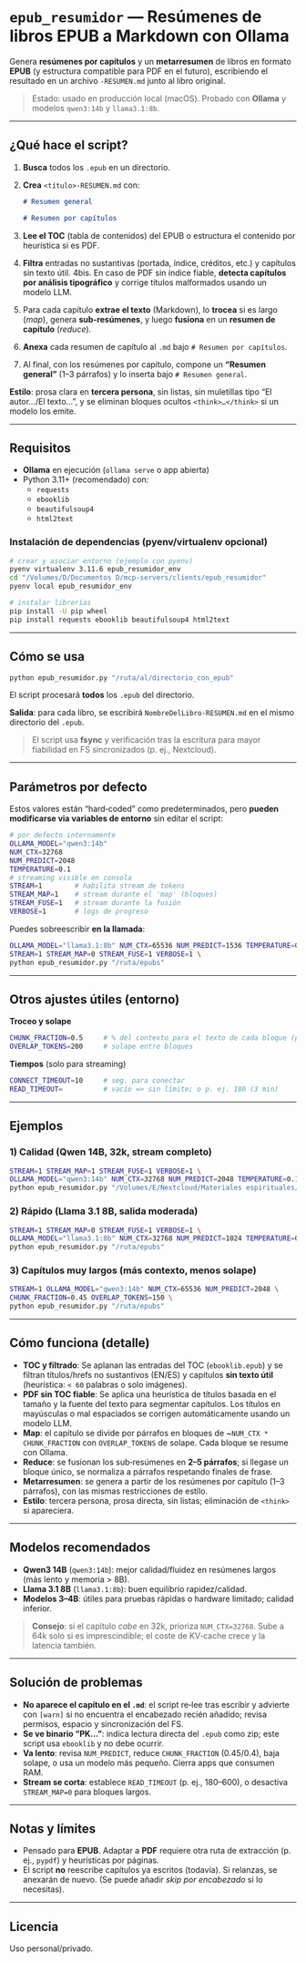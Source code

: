 # `epub_resumidor` — Resúmenes de libros EPUB a Markdown con Ollama

Genera **resúmenes por capítulos** y un **metarresumen** de libros en formato **EPUB** (y estructura compatible para PDF en el futuro), escribiendo el resultado en un archivo `-RESUMEN.md` junto al libro original.

> Estado: usado en producción local (macOS). Probado con **Ollama** y modelos `qwen3:14b` y `llama3.1:8b`.

---

## ¿Qué hace el script?

1. **Busca** todos los `.epub` en un directorio.
2. **Crea** `<título>-RESUMEN.md` con:

   ```md
   # Resumen general

   # Resumen por capítulos
   ```

3. **Lee el TOC** (tabla de contenidos) del EPUB o estructura el contenido por heurística si es PDF.
4. **Filtra** entradas no sustantivas (portada, índice, créditos, etc.) y capítulos sin texto útil.
   4bis. En caso de PDF sin índice fiable, **detecta capítulos por análisis tipográfico** y corrige títulos malformados usando un modelo LLM.
5. Para cada capítulo **extrae el texto** (Markdown), lo **trocea** si es largo (_map_), genera **sub‑resúmenes**, y luego **fusiona** en un **resumen de capítulo** (_reduce_).
6. **Anexa** cada resumen de capítulo al `.md` bajo `# Resumen por capítulos`.
7. Al final, con los resúmenes por capítulo, compone un **“Resumen general”** (1–3 párrafos) y lo inserta bajo `# Resumen general`.

**Estilo**: prosa clara en **tercera persona**, sin listas, sin muletillas tipo “El autor…/El texto…”, y se eliminan bloques ocultos `<think>…</think>` si un modelo los emite.

---

## Requisitos

- **Ollama** en ejecución (`ollama serve` o app abierta)
- Python 3.11+ (recomendado) con:
  - `requests`
  - `ebooklib`
  - `beautifulsoup4`
  - `html2text`

### Instalación de dependencias (pyenv/virtualenv opcional)

```bash
# crear y asociar entorno (ejemplo con pyenv)
pyenv virtualenv 3.11.6 epub_resumidor_env
cd "/Volumes/D/Documentos D/mcp-servers/clients/epub_resumidor"
pyenv local epub_resumidor_env

# instalar librerías
pip install -U pip wheel
pip install requests ebooklib beautifulsoup4 html2text
```

---

## Cómo se usa

```bash
python epub_resumidor.py "/ruta/al/directorio_con_epub"
```

El script procesará **todos** los `.epub` del directorio.

**Salida**: para cada libro, se escribirá `NombreDelLibro-RESUMEN.md` en el mismo directorio del `.epub`.

> El script usa **fsync** y verificación tras la escritura para mayor fiabilidad en FS sincronizados (p. ej., Nextcloud).

---

## Parámetros por defecto

Estos valores están “hard‑coded” como predeterminados, pero **pueden modificarse via variables de entorno** sin editar el script:

```bash
# por defecto internamente
OLLAMA_MODEL="qwen3:14b"
NUM_CTX=32768
NUM_PREDICT=2048
TEMPERATURE=0.1
# streaming visible en consola
STREAM=1        # habilita stream de tokens
STREAM_MAP=1    # stream durante el 'map' (bloques)
STREAM_FUSE=1   # stream durante la fusión
VERBOSE=1       # logs de progreso
```

Puedes sobreescribir **en la llamada**:

```bash
OLLAMA_MODEL="llama3.1:8b" NUM_CTX=65536 NUM_PREDICT=1536 TEMPERATURE=0.2 \
STREAM=1 STREAM_MAP=0 STREAM_FUSE=1 VERBOSE=1 \
python epub_resumidor.py "/ruta/epubs"
```

---

## Otros ajustes útiles (entorno)

**Troceo y solape**

```bash
CHUNK_FRACTION=0.5     # % del contexto para el texto de cada bloque (por defecto 0.5)
OVERLAP_TOKENS=200     # solape entre bloques
```

**Tiempos** (solo para streaming)

```bash
CONNECT_TIMEOUT=10     # seg. para conectar
READ_TIMEOUT=          # vacío => sin límite; o p. ej. 180 (3 min)
```

---

## Ejemplos

### 1) Calidad (Qwen 14B, 32k, stream completo)

```bash
STREAM=1 STREAM_MAP=1 STREAM_FUSE=1 VERBOSE=1 \
OLLAMA_MODEL="qwen3:14b" NUM_CTX=32768 NUM_PREDICT=2048 TEMPERATURE=0.1 \
python epub_resumidor.py "/Volumes/E/Nextcloud/Materiales espirituales/Reveladores/Dios"
```

### 2) Rápido (Llama 3.1 8B, salida moderada)

```bash
STREAM=1 STREAM_MAP=0 STREAM_FUSE=1 VERBOSE=1 \
OLLAMA_MODEL="llama3.1:8b" NUM_CTX=32768 NUM_PREDICT=1024 TEMPERATURE=0.2 \
python epub_resumidor.py "/ruta/epubs"
```

### 3) Capítulos muy largos (más contexto, menos solape)

```bash
STREAM=1 OLLAMA_MODEL="qwen3:14b" NUM_CTX=65536 NUM_PREDICT=2048 \
CHUNK_FRACTION=0.45 OVERLAP_TOKENS=150 \
python epub_resumidor.py "/ruta/epubs"
```

---

## Cómo funciona (detalle)

- **TOC y filtrado**: Se aplanan las entradas del TOC (`ebooklib.epub`) y se filtran títulos/hrefs no sustantivos (EN/ES) y capítulos **sin texto útil** (heurística: `< 60` palabras o solo imágenes).
- **PDF sin TOC fiable**: Se aplica una heurística de títulos basada en el tamaño y la fuente del texto para segmentar capítulos. Los títulos en mayúsculas o mal espaciados se corrigen automáticamente usando un modelo LLM.
- **Map**: el capítulo se divide por párrafos en bloques de ~`NUM_CTX * CHUNK_FRACTION` con `OVERLAP_TOKENS` de solape. Cada bloque se resume con Ollama.
- **Reduce**: se fusionan los sub‑resúmenes en **2–5 párrafos**; si llegase un bloque único, se normaliza a párrafos respetando finales de frase.
- **Metarresumen**: se genera a partir de los resúmenes por capítulo (1–3 párrafos), con las mismas restricciones de estilo.
- **Estilo**: tercera persona, prosa directa, sin listas; eliminación de `<think>` si apareciera.

---

## Modelos recomendados

- **Qwen3 14B** (`qwen3:14b`): mejor calidad/fluidez en resúmenes largos (más lento y memoria > 8B).
- **Llama 3.1 8B** (`llama3.1:8b`): buen equilibrio rapidez/calidad.
- **Modelos 3–4B**: útiles para pruebas rápidas o hardware limitado; calidad inferior.

> **Consejo**: si el capítulo _cabe_ en 32k, prioriza `NUM_CTX=32768`. Sube a 64k solo si es imprescindible; el coste de KV‑cache crece y la latencia también.

---

## Solución de problemas

- **No aparece el capítulo en el `.md`**: el script re‑lee tras escribir y advierte con `[warn]` si no encuentra el encabezado recién añadido; revisa permisos, espacio y sincronización del FS.
- **Se ve binario “PK…”**: indica lectura directa del `.epub` como zip; este script usa `ebooklib` y no debe ocurrir.
- **Va lento**: revisa `NUM_PREDICT`, reduce `CHUNK_FRACTION` (0.45/0.4), baja solape, o usa un modelo más pequeño. Cierra apps que consumen RAM.
- **Stream se corta**: establece `READ_TIMEOUT` (p. ej., 180–600), o desactiva `STREAM_MAP=0` para bloques largos.

---

## Notas y límites

- Pensado para **EPUB**. Adaptar a **PDF** requiere otra ruta de extracción (p. ej., `pypdf`) y heurísticas por páginas.
- El script **no** reescribe capítulos ya escritos (todavía). Si relanzas, se anexarán de nuevo. (Se puede añadir _skip por encabezado_ si lo necesitas).

---

## Licencia

Uso personal/privado.
